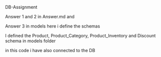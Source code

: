 DB-Assignment

Answer 1 and 2 in Answer.md and 

Answer 3 in models here i define the schemas

I defined the Product, Product_Category, Product_Inventory and Discount schema in models folder

in this code i have also connected to the DB
